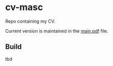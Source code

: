 # cv-masc

Repo containing my CV.

Current version is maintained in the [main.pdf](main.pdf) file.

## Build

tbd